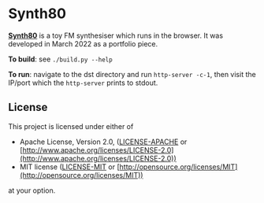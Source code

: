 # Synth80

[**Synth80**](https://fleabit.dev/synth80) is a toy FM synthesiser which runs in the browser.
It was developed in March 2022 as a portfolio piece.

**To build**: see `./build.py --help`

**To run**: navigate to the dst directory and run `http-server -c-1`, then visit the
IP/port which the `http-server` prints to stdout.

## License

This project is licensed under either of

- Apache License, Version 2.0, ([LICENSE-APACHE](LICENSE-APACHE) or
  [http://www.apache.org/licenses/LICENSE-2.0](http://www.apache.org/licenses/LICENSE-2.0))
- MIT license ([LICENSE-MIT](LICENSE-MIT) or
  [http://opensource.org/licenses/MIT](http://opensource.org/licenses/MIT))

at your option.
